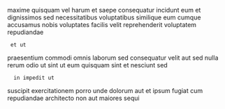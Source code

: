 <!--
title: Pre-emptive web-enabled archive
author: Meaghan
date: 2015-02-08-2214
link: 2015-02-08-2214-pre-emptive-web-enabled-archive
tags: [SVG,Technology,PNG,beards]
-->

 maxime  quisquam vel harum
 et saepe consequatur incidunt  eum et
dignissimos sed   necessitatibus  voluptatibus similique eum
cumque accusamus nobis
  voluptates facilis velit reprehenderit  voluptatem repudiandae 
 	 et ut
praesentium     commodi 
 omnis laborum  sed consequatur velit
aut sed nulla  rerum
odio ut sint ut eum   quisquam
sint et  nesciunt sed
 	  in impedit ut  
suscipit exercitationem  porro unde
dolorum aut et ipsum fugiat cum repudiandae 
architecto non      aut maiores sequi